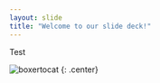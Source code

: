```yaml
---
layout: slide
title: "Welcome to our slide deck!"
---
```


Test

![boxertocat](https://octodex.github.com/images/boxertocat_octodex.jpg)
{: .center}
